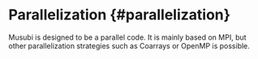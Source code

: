 # Parallelization {#parallelization}

Musubi is designed to be a parallel code.
It is mainly based on MPI, but other parallelization strategies such as Coarrays or OpenMP is possible.
